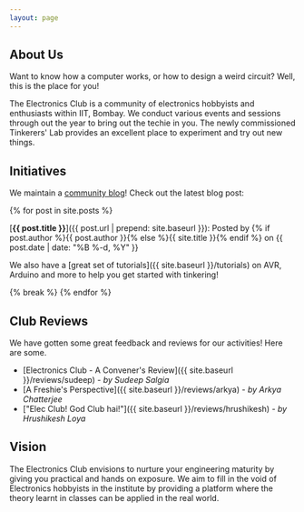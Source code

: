 ```yaml
---
layout: page
---
```


About Us
--------
Want to know how a computer works, or how to design a weird circuit? Well, this is the place for you!

The Electronics Club is a community of electronics hobbyists and enthusiasts within IIT, Bombay. We conduct various events and sessions through out the year to bring out the techie in you. The newly commissioned Tinkerers' Lab provides an excellent place to experiment and try out new things.

Initiatives
----

We maintain a [community blog](/blog)! Check out the latest blog post:

{% for post in site.posts %}

[**{{ post.title }}**]({{ post.url | prepend: site.baseurl }}): Posted by {% if post.author %}{{ post.author }}{% else %}{{ site.title }}{% endif %} on {{ post.date | date: "%B %-d, %Y" }}

We also have a [great set of tutorials]({{ site.baseurl }}/tutorials) on AVR, Arduino and more to help you get started with tinkering! 

{% break %}
{% endfor %}

Club Reviews
------------

We have gotten some great feedback and reviews for our activities! Here are some.

 - [Electronics Club - A Convener's Review]({{ site.baseurl }}/reviews/sudeep) - *by Sudeep Salgia*
 - [A Freshie's Perspective]({{ site.baseurl }}/reviews/arkya) - *by Arkya Chatterjee*
 - ["Elec Club! God Club hai!"]({{ site.baseurl }}/reviews/hrushikesh) - *by Hrushikesh Loya*

Vision
-------

The Electronics Club envisions to nurture your engineering maturity by giving you practical and hands on exposure. We aim to fill in the void of Electronics hobbyists in the institute by providing a platform where the theory learnt in classes can be applied in the real world.

